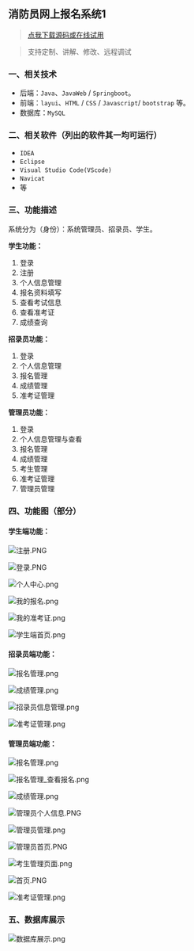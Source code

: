 ## 消防员网上报名系统1

> [点我下载源码或在线试用](https://www.notmaker.com/detail/e5fddbf699344df281b718d7b1c1e5d1/ghbnew) 

> 支持定制、讲解、修改、远程调试

### 一、相关技术
- 后端：`Java`、`JavaWeb` / `Springboot`。
- 前端：`layui`、`HTML` / `CSS` / `Javascript`/ `bootstrap` 等。
- 数据库：`MySQL`

### 二、相关软件（列出的软件其一均可运行）
- `IDEA`
- `Eclipse`
- `Visual Studio Code(VScode)`
- `Navicat`
- 等

### 三、功能描述
系统分为（身份）：系统管理员、招录员、学生。

**学生功能：**
1. 登录
2. 注册
3. 个人信息管理
4. 报名资料填写
5. 查看考试信息
6. 查看准考证
7. 成绩查询


**招录员功能：**
1. 登录
3. 个人信息管理
4. 报名管理
5. 成绩管理
6. 准考证管理



**管理员功能：**
1. 登录
2. 个人信息管理与查看
3. 报名管理
4. 成绩管理
5. 考生管理
6. 准考证管理
7. 管理员管理

### 四、功能图（部分）

#### 学生端功能：
![注册.PNG](https://store.ptcc9.top/notmaker/user_upload/99ca030dc4f04fb1b45e9546d69f7cb7/2024-05-22%2002:40:47_%E6%B3%A8%E5%86%8C.PNG)

![登录.PNG](https://store.ptcc9.top/notmaker/user_upload/99ca030dc4f04fb1b45e9546d69f7cb7/2024-05-22%2002:40:57_%E7%99%BB%E5%BD%95.PNG)

![个人中心.png](https://store.ptcc9.top/notmaker/user_upload/99ca030dc4f04fb1b45e9546d69f7cb7/2024-05-22%2002:41:04_%E4%B8%AA%E4%BA%BA%E4%B8%AD%E5%BF%83.png)

![我的报名.png](https://store.ptcc9.top/notmaker/user_upload/99ca030dc4f04fb1b45e9546d69f7cb7/2024-05-22%2002:41:16_%E6%88%91%E7%9A%84%E6%8A%A5%E5%90%8D.png)

![我的准考证.png](https://store.ptcc9.top/notmaker/user_upload/99ca030dc4f04fb1b45e9546d69f7cb7/2024-05-22%2002:41:20_%E6%88%91%E7%9A%84%E5%87%86%E8%80%83%E8%AF%81.png)

![学生端首页.png](https://store.ptcc9.top/notmaker/user_upload/99ca030dc4f04fb1b45e9546d69f7cb7/2024-05-22%2002:41:26_%E5%AD%A6%E7%94%9F%E7%AB%AF%E9%A6%96%E9%A1%B5.png)

#### 招录员端功能：

![报名管理.png](https://store.ptcc9.top/notmaker/user_upload/99ca030dc4f04fb1b45e9546d69f7cb7/2024-05-22%2002:41:55_%E6%8A%A5%E5%90%8D%E7%AE%A1%E7%90%86.png)

![成绩管理.png](https://store.ptcc9.top/notmaker/user_upload/99ca030dc4f04fb1b45e9546d69f7cb7/2024-05-22%2002:42:01_%E6%88%90%E7%BB%A9%E7%AE%A1%E7%90%86.png)

![招录员信息管理.png](https://store.ptcc9.top/notmaker/user_upload/99ca030dc4f04fb1b45e9546d69f7cb7/2024-05-22%2002:42:05_%E6%8B%9B%E5%BD%95%E5%91%98%E4%BF%A1%E6%81%AF%E7%AE%A1%E7%90%86.png)


![准考证管理.png](https://store.ptcc9.top/notmaker/user_upload/99ca030dc4f04fb1b45e9546d69f7cb7/2024-05-22%2002:42:10_%E5%87%86%E8%80%83%E8%AF%81%E7%AE%A1%E7%90%86.png)

#### 管理员端功能：

![报名管理.png](https://store.ptcc9.top/notmaker/user_upload/99ca030dc4f04fb1b45e9546d69f7cb7/2024-05-22%2002:42:18_%E6%8A%A5%E5%90%8D%E7%AE%A1%E7%90%86.png)

![报名管理_查看报名.png](https://store.ptcc9.top/notmaker/user_upload/99ca030dc4f04fb1b45e9546d69f7cb7/2024-05-22%2002:42:22_%E6%8A%A5%E5%90%8D%E7%AE%A1%E7%90%86_%E6%9F%A5%E7%9C%8B%E6%8A%A5%E5%90%8D.png)

![成绩管理.png](https://store.ptcc9.top/notmaker/user_upload/99ca030dc4f04fb1b45e9546d69f7cb7/2024-05-22%2002:42:27_%E6%88%90%E7%BB%A9%E7%AE%A1%E7%90%86.png)

![管理员个人信息.PNG](https://store.ptcc9.top/notmaker/user_upload/99ca030dc4f04fb1b45e9546d69f7cb7/2024-05-22%2002:42:32_%E7%AE%A1%E7%90%86%E5%91%98%E4%B8%AA%E4%BA%BA%E4%BF%A1%E6%81%AF.PNG)

![管理员管理.png](https://store.ptcc9.top/notmaker/user_upload/99ca030dc4f04fb1b45e9546d69f7cb7/2024-05-22%2002:42:38_%E7%AE%A1%E7%90%86%E5%91%98%E7%AE%A1%E7%90%86.png)


![管理员首页.PNG](https://store.ptcc9.top/notmaker/user_upload/99ca030dc4f04fb1b45e9546d69f7cb7/2024-05-22%2002:42:44_%E7%AE%A1%E7%90%86%E5%91%98%E9%A6%96%E9%A1%B5.PNG)

![考生管理页面.png](https://store.ptcc9.top/notmaker/user_upload/99ca030dc4f04fb1b45e9546d69f7cb7/2024-05-22%2002:42:49_%E8%80%83%E7%94%9F%E7%AE%A1%E7%90%86%E9%A1%B5%E9%9D%A2.png)

![首页.PNG](https://store.ptcc9.top/notmaker/user_upload/99ca030dc4f04fb1b45e9546d69f7cb7/2024-05-22%2002:42:56_%E9%A6%96%E9%A1%B5.PNG)

![准考证管理.png](https://store.ptcc9.top/notmaker/user_upload/99ca030dc4f04fb1b45e9546d69f7cb7/2024-05-22%2002:43:02_%E5%87%86%E8%80%83%E8%AF%81%E7%AE%A1%E7%90%86.png)
### 五、数据库展示

![数据库展示.png](https://store.ptcc9.top/notmaker/user_upload/99ca030dc4f04fb1b45e9546d69f7cb7/2024-05-22%2002:44:01_%E6%95%B0%E6%8D%AE%E5%BA%93%E5%B1%95%E7%A4%BA.png)
